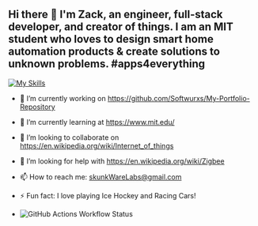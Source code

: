 ## Hi there 👋 I'm Zack, an engineer, full-stack developer, and creator of things. I am an MIT student who loves to design smart home automation products & create solutions to unknown problems. #apps4everything

[![My Skills](https://skillicons.dev/icons?i=js,html,css,mongodb,react,express,nodejs,py,angular,gcp,postgres,redux,aws,docker,tensorflow)](https://skillicons.dev)

- 🔭 I’m currently working on https://github.com/Softwurxs/My-Portfolio-Repository
- 🌱 I’m currently learning at https://www.mit.edu/
- 👯 I’m looking to collaborate on https://en.wikipedia.org/wiki/Internet_of_things
- 🤔 I’m looking for help with https://en.wikipedia.org/wiki/Zigbee
- 📫 How to reach me: skunkWareLabs@gmail.com
- ⚡ Fun fact: I love playing Ice Hockey and Racing Cars!

- ![GitHub Actions Workflow Status](https://img.shields.io/github/actions/workflow/status/softwurx/:repo/.gitattributes)
